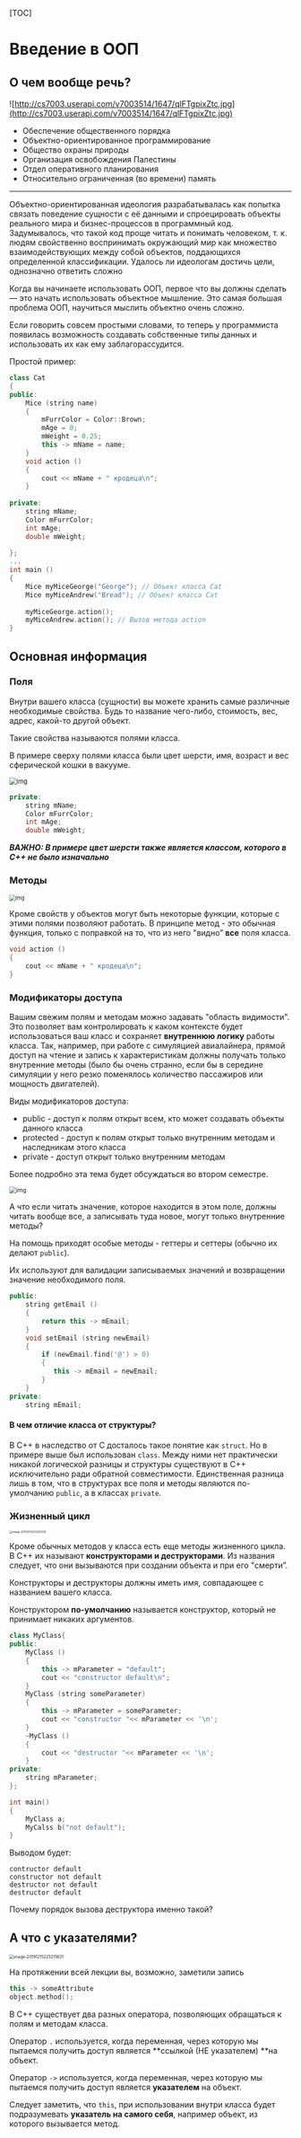 [TOC]

#	Введение в ООП

##	О чем вообще речь?

![http://cs7003.userapi.com/v7003514/1647/qlFTgpixZtc.jpg](http://cs7003.userapi.com/v7003514/1647/qlFTgpixZtc.jpg)

- Обеспечение общественного порядка
- Объектно-ориентированное программирование
- Общество охраны природы
- Организация освобождения Палестины
- Отдел оперативного планирования
- Относительно ограниченная (во времени) память

---------



Объектно-ориентированная идеология разрабатывалась как попытка связать  поведение сущности с её данными и спроецировать объекты реального мира и бизнес-процессов в программный код. Задумывалось, что такой код проще читать и понимать человеком, т. к. людям свойственно воспринимать  окружающий мир как множество взаимодействующих между собой объектов,  поддающихся определенной классификации. Удалось ли идеологам достичь  цели, однозначно ответить сложно

Когда вы начинаете использовать ООП, первое что вы должны сделать — это  начать использовать объектное мышление. Это самая большая проблема ООП, научиться мыслить объектно очень сложно.

Если говорить совсем простыми словами, то теперь у программиста появилась возможность создавать собственные типы данных и использовать их как ему заблагорассудится. 



Простой пример: 

```C++
class Cat
{
public:
    Mice (string name)
    {
        mFurrColor = Color::Brown;
        mAge = 0;
        mWeight = 0.25;
        this -> mName = name;
    }
    void action ()
    {
        cout << mName + " кродеца\n";
	}
    
private:
    string mName;
    Color mFurrColor;
    int mAge;
    double mWeight;
    
};
...
int main ()
{
    Mice myMiceGeorge("George"); // Объект класса Cat
    Mice myMiceAndrew("Bread"); // Объект класса Cat
 
    myMiceGeorge.action();
    myMiceAndrew.action(); // Вызов метода action
}
```

##	Основная информация

###		Поля

Внутри вашего класса (сущности) вы можете хранить самые различные необходимые свойства. Будь то название чего-либо, стоимость,  вес, адрес, какой-то другой объект.

Такие свойства называются полями класса.

В примере сверху полями класса были цвет шерсти, имя, возраст и  вес сферической кошки в вакууме.

<img src="https://cloudstatic.eva.ru/eva/300000-310000/307312/channel/15321792235094891.jpg" alt="img" style="zoom: 80%;" />

```C++
private:
    string mName;
    Color mFurrColor;
    int mAge;
    double mWeight;
```

***ВАЖНО: В примере цвет шерсти также является классом, которого в С++ не было изначально***



### Методы

<img src="https://petrochenko.ru/wp-content/uploads/2018/03/00e077028bc2ae7f11ff537b.jpg" alt="img" style="zoom:67%;" />

Кроме свойств у объектов могут быть некоторые функции, которые с этими полями позволяют работать. В принципе метод - это обычная функция, только с поправкой на то, что из него "видно” **все** поля класса.

```c++
void action ()
{
    cout << mName + " кродеца\n";
}
```

### Модификаторы доступа
Вашим свежим полям и методам можно задавать "область видимости". Это позволяет вам контролировать к каком контексте будет использоваться ваш класс и сохраняет **внутреннюю логику** работы класса. Так, например, при работе с симуляцией авиалайнера, прямой доступ на чтение и запись к характеристикам должны получать только внутренние методы (было бы очень странно, если бы в середине симуляции у него резко поменялось количество пассажиров или мощность двигателей). 

Виды модификаторов доступа:

- public - доступ к полям открыт всем, кто может создавать объекты данного класса
- protected - доступ к полям открыт только внутренним методам и наследникам этого класса
- private - доступ открыт только внутренним методам

Более подробно эта тема будет обсуждаться во втором семестре.

<img src="http://pm1.narvii.com/7182/ec7abe70c2bcc37d6cc10f63744d641a1719a59er1-1440-750v2_uhq.jpg" alt="img" style="zoom: 75%;" />



А что если читать значение, которое находится в этом поле, должны читать вообще все, а записывать туда новое, могут только внутренние методы?

На помощь приходят особые методы - геттеры и сеттеры (обычно их делают `public`).

Их используют для валидации записываемых значений и возвращении значение необходимого поля.

```C++
public:
    string getEmail ()
    {
        return this -> mEmail;
    }
    void setEmail (string newEmail)
    {
        if (newEmail.find('@') > 0)
        {
           this -> mEmail = newEmail;
        }
    }
private:
	string mEmail;
```

####	В чем отличие класса от структуры?

В C++ в наследство от С досталось такое понятие как `struct`. Но в примере выше был использован `class`. Между ними нет практически никакой логической разницы и структуры существуют в С++ исключительно ради обратной совместимости. Единственная разница лишь в том, что в структурах все поля и методы являются по-умолчанию `public`, а в классах `private`.

###		Жизненный цикл

<img src="C:\Users\fools\Desktop\Untitled.png" alt="image-20191215223250235" style="zoom: 33%;" />

Кроме обычных методов у класса есть еще методы жизненного цикла. В С++ их называют **конструкторами и деструкторами**.  Из названия следует, что они вызываются при создании объекта и при его "смерти”.

Конструкторы и деструкторы должны иметь имя, совпадающее с названием вашего класса.

Конструктором **по-умолчанию** называется конструктор, который не принимает никаких аргументов.

```C++
class MyClass{
public:
    MyClass ()
    {
        this -> mParameter = "default";
        cout << "constructor default\n";
    }
    MyClass (string someParameter)
    {
        this -> mParameter = someParameter;
        cout << "constructor "<< mParameter << '\n';
    }
    ~MyClass ()
    {
        cout << "destructor "<< mParameter << '\n';
	}
private:
    string mParameter;
};

int main()
{
	MyClass a;
    MyCalss b("not default");
}
```

Выводом будет:

```
contructor default
constructor not default
destructor not default
destructor default
```

Почему порядок вызова деструктора именно такой?

##	А что с указателями?

<img src="C:\Users\fools\Desktop\Annotation 2019-12-15 230019.png" alt="image-20191215225215631" style="zoom:50%;" />

На протяжении всей лекции вы, возможно, заметили запись 

```c++
this -> someAttribute
object.method();
```

В С++ существует два разных оператора, позволяющих обращаться к полям и методам класса.

Оператор `.` используется, когда переменная, через которую мы пытаемся получить доступ является **ссылкой (НЕ указателем) **на объект.

Оператор `->` используется, когда переменная, через которую мы пытаемся получить доступ является **указателем** на объект.

Следует заметить, что  `this`, при использовании внутри класса будет подразумевать **указатель на самого себя**, например объект, из которого вызывается метод.